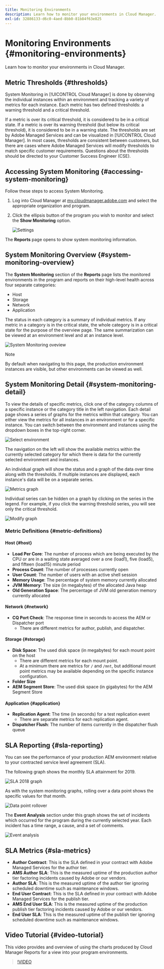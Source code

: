 ```yaml
---
title: Monitoring Environments
description: Learn how to monitor your environments in Cloud Manager.
exl-id: 32886133-d6c0-4aed-8bb0-81b84f63e825
---
```


# Monitoring Environments {#monitoring-environments}

Learn how to monitor your environments in Cloud Manager.

## Metric Thresholds {#thresholds}

System Monitoring in [!UICONTROL Cloud Manager] is done by observing the individual instances within an environment and tracking a variety of metrics for each instance. Each metric has two defined thresholds: a warning threshold and a critical threshold. 

If a metric is over its critical threshold, it is considered to be in a critical state. If a metric is over its warning threshold (but below its critical threshold), it is considered to be in a warning state. The thresholds are set by Adobe Managed Services and can be visualized in [!UICONTROL Cloud Manager]. In most cases, thresholds are consistent between customers, but there are cases where Adobe Managed Services will modify thresholds to match specific customer requirements. Questions about the thresholds should be directed to your Customer Success Engineer (CSE).

## Accessing System Monitoring {#accessing-system-monitoring}

Follow these steps to access System Monitoring.

1. Log into Cloud Manager at [my.cloudmanager.adobe.com](https://my.cloudmanager.adobe.com) and select the appropriate organization and program.

1. Click the ellipsis button of the program you wish to monitor and select the **Show Monitoring** option.
 
   ![Settings](/help/assets/first-timea1.png)

The **Reports** page opens to show system monitoring information.

## System Monitoring Overview {#system-monitoring-overview}

The **System Monitoring** section of the **Reports** page lists the monitored environments in the program and reports on their high-level health across four separate categories:

* Host
* Storage
* Network
* Application

The status in each category is a summary of individual metrics. If any metric in a category is in the critical state, the whole category is in a critical state for the purpose of the overview page. The same summarization can be viewed at an environment level and at an instance level. 

![System Monitoring oveview](/help/assets/System-Monitoring-Reports.png)

>[!NOTE]
>
>By default when navigating to this page, the production environment instances are visible, but other environments can be viewed as well.

## System Monitoring Detail {#system-monitoring-detail}

To view the details of specific metrics, click one of the category columns of a specific instance or the category title in the left navigation. Each detail page shows a series of graphs for the metrics within that category. You can either view the metrics for all instances in an environment or for a specific instance. You can switch between the environment and instances using the dropdown boxes in the top-right corner.

![Select environment](/help/assets/System_Monitoring1.png)

The navigation on the left will show the available metrics within the currently selected category for which there is data for the currently selected environment and instances.

An individual graph will show the status and a graph of the data over time along with the thresholds. If multiple instances are displayed, each instance's data will be on a separate series.

![Metrics graph](/help/assets/Monitoring_Graphs1.png)

Individual series can be hidden on a graph by clicking on the series in the legend. 
For example, if you click the warning threshold series, you will see only the critical threshold.

![Modify graph](/help/assets/Monitoring_Graphs2.png)

### Metric Definitions {#metric-definitions}

#### Host {#host}

* **Load Per Core**: The number of process which are being executed by the CPU or are in a waiting state averaged over a one (load1), five (load5), and fifteen (load15) minute period
* **Process Count**: The number of processes currently open
* **User Count**: The number of users with an active shell session
* **Memory Usage**: The percentage of system memory currently allocated
* **JVM Memory**: The size (in megabytes) of the allocated Java heap
* **Old Generation Space**: The percentage of JVM old generation memory currently allocated

#### Network {#network}

* **CQ Port Check**: The response time in seconds to access the AEM or Dispatcher port
  * There are different metrics for author, publish, and dispatcher.

#### Storage {#storage}

* **Disk Space**: The used disk space (in megabytes) for each mount point on the host
  * There are different metrics for each mount point.
  * At a minimum there are metrics for `/` and `/mnt`, but additional mount point metrics may be available depending on the specific instance configuration.
* **Folder Size**
* **AEM Segment Store**: The used disk space (in gigabytes) for the AEM Segment Store

#### Application {#application}

* **Replication Agent**: The time (in seconds) for a test replication event
  * There are separate metrics for each replication agent.
* **Dispatcher Flush**: The number of items currently in the dispatcher flush queue

## SLA Reporting {#sla-reporting}

You can see the performance of your production AEM environment relative to your contracted service level agreement (SLA).

The following graph shows the monthly SLA attainment for 2019.

![SLA 2018 graph](/help/assets/SLA-Reports-one.png)

As with the system monitoring graphs, rolling over a data point shows the specific values for that month.

![Data point rollover](/help/assets/SLA-Reports-two.png)

The **Event Analysis** section under this graph shows the set of incidents which occurred for the program during the currently selected year. Each incident has a time range, a cause, and a set of comments.

![Event analysis](/help/assets/sla-reporting3.png)

## SLA Metrics {#sla-metrics}

* **Author Contract**: This is the SLA defined in your contract with Adobe Managed Services for the author tier.
* **AMS Author SLA**: This is the measured uptime of the production author tier factoring incidents caused by Adobe or our vendors.
* **Author SLA**: This is the measured uptime of the author tier ignoring scheduled downtime such as maintenance windows.
* **End User Contract**: This is the SLA defined in your contract with Adobe Managed Services for the publish tier.
* **AMS End User SLA**: This is the measured uptime of the production publish tier factoring incidents caused by Adobe or our vendors.
* **End User SLA**: This is the measured uptime of the publish tier ignoring scheduled downtime such as maintenance windows.

## Video Tutorial {#video-tutorial}

This video provides and overview of using the charts produced by Cloud Manager Reports for a view into your program environments.

>[!VIDEO](https://video.tv.adobe.com/v/26315/)
